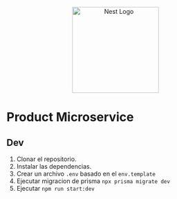 <p align="center">
  <a href="http://nestjs.com/" target="blank"><img src="https://nestjs.com/img/logo-small.svg" width="200" alt="Nest Logo" /></a>
</p>

[circleci-image]: https://img.shields.io/circleci/build/github/nestjs/nest/master?token=abc123def456
[circleci-url]: https://circleci.com/gh/nestjs/nest

  # Product Microservice
  
  ## Dev
  1. Clonar el repositorio.
  2. Instalar las dependencias.
  3. Crear un archivo `.env` basado en el  `env.template`
  4. Ejecutar migracion de prisma `npx prisma migrate dev`
  5. Ejecutar `npm run start:dev`